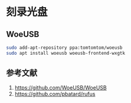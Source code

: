 # 刻录光盘

## WoeUSB

```sh
sudo add-apt-repository ppa:tomtomtom/woeusb
sudo apt install woeusb woeusb-frontend-wxgtk
```

## 参考文献

1. https://github.com/WoeUSB/WoeUSB
2. https://github.com/pbatard/rufus
